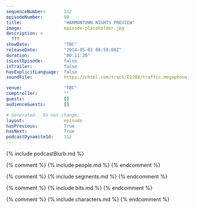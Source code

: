 ```yaml
---
sequenceNumber:       112
episodeNumber:        98
title:                "HARMONTOWN NIGHTS PREVIEW"
image:                episode-placeholder.jpg
description: >
  ???
showDate:             "TBC"
releaseDate:          "2014-05-03 00:59:00Z"
duration:             "00:11:20"
isLostEpisode:        false
isTrailer:            false
hasExplicitLanguage:  false
soundFile:            https://chtbl.com/track/E2288/traffic.megaphone.fm/STA6880779968.mp3

venue:                "TBC"
comptroller:          ""
guests:               []
audienceGuests:       []

# Generated.  Do not change:
layout:               episode
hasPrevious:          True
hasNext:              True
podcastDynamiteId:    112
---
```


{% include podcastBlurb.md %}

{% comment %}
{% include people.md %}
{% endcomment %}

{% comment %}
{% include segments.md %}
{% endcomment %}

{% comment %}
{% include bits.md %}
{% endcomment %}

{% comment %}
{% include characters.md %}
{% endcomment %}
